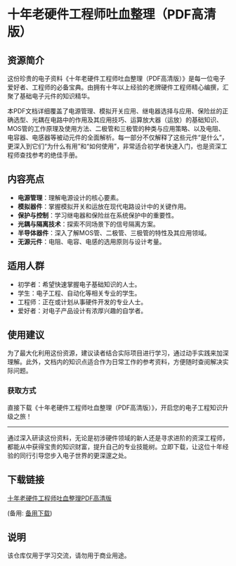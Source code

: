 # 十年老硬件工程师吐血整理（PDF高清版）

## 资源简介

这份珍贵的电子资料《十年老硬件工程师吐血整理（PDF高清版）》是每一位电子爱好者、工程师的必备宝典。由拥有十年以上经验的老牌硬件工程师精心编撰，汇聚了基础电子元件的知识精华。

本PDF文档详细覆盖了电源管理、模拟开关应用、继电器选择与应用、保险丝的正确选型、光耦在电路中的作用及其应用技巧、运算放大器（运放）的基础知识、MOS管的工作原理及使用方法、二极管和三极管的种类与应用策略、以及电阻、电容器、电感器等被动元件的全面解析。每一部分不仅解释了这些元件“是什么”，更深入到它们“为什么有用”和“如何使用”，非常适合初学者快速入门，也是资深工程师查找参考的绝佳手册。

## 内容亮点

- **电源管理**：理解电源设计的核心要素。
- **模拟器件**：掌握模拟开关和运放在现代电路设计中的关键作用。
- **保护与控制**：学习继电器和保险丝在系统保护中的重要性。
- **光耦与隔离技术**：探索不同场景下的信号隔离方案。
- **半导体器件**：深入了解MOS管、二极管、三极管的特性及其应用领域。
- **无源元件**：电阻、电容、电感的选用原则与设计考量。

## 适用人群

- 初学者：希望快速掌握电子基础知识的人士。
- 学生：电子工程、自动化等相关专业的学生。
- 工程师：正在或计划从事硬件开发的专业人士。
- 爱好者：对电子产品设计有浓厚兴趣的自学者。

## 使用建议

为了最大化利用这份资源，建议读者结合实际项目进行学习，通过动手实践来加深理解。此外，文档内的知识点适合作为日常工作的参考资料，方便随时查阅解决实际问题。

### 获取方式

直接下载《十年老硬件工程师吐血整理（PDF高清版）》，开启您的电子工程知识升级之旅！

---

通过深入研读这份资料，无论是初涉硬件领域的新人还是寻求进阶的资深工程师，都能从中获得宝贵的知识财富，提升自己的专业技能树。立即下载，让这位十年经验的同行引导您步入电子世界的更深邃之处。

## 下载链接
[十年老硬件工程师吐血整理PDF高清版](https://pan.quark.cn/s/204c4878484d) 

(备用: [备用下载](https://pan.baidu.com/s/13keAG_Qf7HElzGtltyDaDw?pwd=1234))

## 说明

该仓库仅用于学习交流，请勿用于商业用途。
